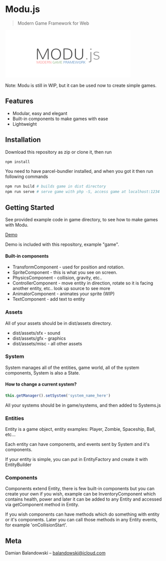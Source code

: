 # Modu.js
> Modern Game Framework for Web

![](modu-logo.png)

Note: Modu is still in WIP, but it can be used now to create simple games.

## Features

* Modular, easy and elegant
* Built-in components to make games with ease
* Lightweight

## Installation

Download this repository as zip or clone it, then run 

```sh
npm install
```

You need to have parcel-bundler installed, and when you got it then run following commands 
```sh
npm run build # builds game in dist directory
npm run serve # serve game with php -S, access game at localhost:1234
```

## Getting Started

See provided example code in game directory, to see how to make games with Modu.

[Demo](http://portfolio.damianbalandowski.com/modujs/)

Demo is included with this repository, example "game".

#### Built-in components

* TransformComponent - used for position and rotation.
* SpriteComponent - this is what you see on screen.
* PhysicsComponent - collision, gravity, etc..
* ControllerComponent - move entity in direction, rotate so it is facing another entity, etc.. look up source to see more
* AnimatorComponent - animates your sprite (WIP)
* TextComponent - add text to entity

### Assets

All of your assets should be in dist/assets directory.

* dist/assets/sfx - sound
* dist/assets/gfx - graphics
* dist/assets/misc - all other assets

### System

System manages all of the entities, game world, all of the system components, System is also a State.

#### How to change a current system?

```javascript
this.getManager().setSystem('system_name_here')
```

All your systems should be in game/systems, and then added to Systems.js

### Entities

Entity is a game object, entity examples: Player, Zombie, Spaceship, Ball, etc...

Each entity can have components, and events sent by System and it's components.

If your entity is simple, you can put in EntityFactory and create it with EntityBuilder

### Components

Components extend Entity, there is few built-in components but you can create your own if you wish, example can be InventoryComponent which contains health, power and later it can be added to any Entity and accessed via getComponent method in Entity.

If you wish components can have methods which do something with entity or it's components. Later you can call those methods in any Entity events, for example 'onCollisionStart'.

## Meta

Damian Balandowski – balandowski@icloud.com